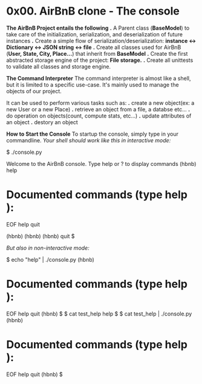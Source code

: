# 0x00. AirBnB clone - The console

**The AirBnB Project entails the following**
  **.** A Parent class (**BaseModel**) to take care of the initialization, serialization, and deserialization of
        future instances
  **.** Create a simple flow of serialization/deserialization: **instance <-> Dictionary <-> JSON string <-> file**
  **.** Create all classes used for AirBnB (**User, State, City, Place...**) that inherit from **BaseModel**
  **.** Create the first abstracted storage engine of the project: **File storage.**
  **.** Create all unittests to validate all classes and storage engine.

**The Command Interpreter**
The command interpreter is almost like a shell, but it is limited to a specific use-case. It's mainly used to manage
the objects of our project.

It can be used to perform various tasks such as:
  **.** create a new object(ex: a new User or a new Place)
  **.** retrieve an object from a file, a databse etc...
  **.** do operation on objects(count, compute stats, etc...)
  **.** update attributes of an object
  **.** destory an object

**How to Start the Console**
To startup the console, simply type in your commandline.
*Your shell should work like this in interactive mode:*

$ ./console.py

Welcome to the AirBnB console. Type help or ? to display commands
(hbnb) help

**Documented commands (type help <topic>):**
========================================
EOF  help   quit

(hbnb)
(hbnb)
(hbnb) quit
$

*But also in non-interactive mode:*

$ echo "help" | ./console.py
(hbnb)

**Documented commands (type help** <topic>):
========================================
EOF  help  quit
(hbnb)
$
$ cat test_help
help
$
$ cat test_help | ./console.py
(hbnb)

**Documented commands (type help <topic>):**
========================================
EOF  help  quit
(hbnb)
$